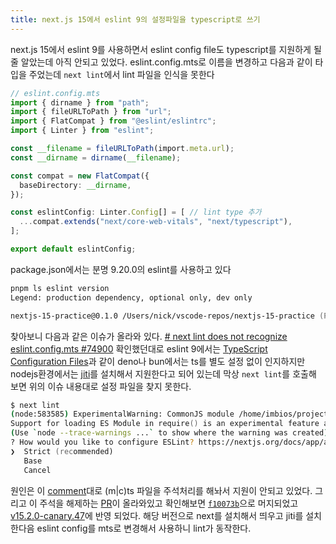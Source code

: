 ```yaml
---
title: next.js 15에서 eslint 9의 설정파일을 typescript로 쓰기
---
```

next.js 15에서 eslint 9를 사용하면서 eslint config file도 typescript를 지원하게 될 줄 알았는데 아직 안되고 있었다. eslint.config.mts로 이름을 변경하고 다음과 같이 타입을 주었는데 `next lint`에서 lint 파일을 인식을 못한다

```ts
// eslint.config.mts
import { dirname } from "path";
import { fileURLToPath } from "url";
import { FlatCompat } from "@eslint/eslintrc";
import { Linter } from "eslint";

const __filename = fileURLToPath(import.meta.url);
const __dirname = dirname(__filename);

const compat = new FlatCompat({
  baseDirectory: __dirname,
});

const eslintConfig: Linter.Config[] = [ // lint type 추가
  ...compat.extends("next/core-web-vitals", "next/typescript"),
];

export default eslintConfig;
```

package.json에서는 분명 9.20.0의 eslint를 사용하고 있다
```zsh
pnpm ls eslint version
Legend: production dependency, optional only, dev only

nextjs-15-practice@0.1.0 /Users/nick/vscode-repos/nextjs-15-practice (PRIVATE)
```

찾아보니 다음과 같은 이슈가 올라와 있다. [# next lint does not recognize eslint.config.mts #74900](https://github.com/vercel/next.js/issues/74900)
확인했던대로 eslint 9에서는 [TypeScript Configuration Files](https://eslint.org/docs/latest/use/configure/configuration-files#typescript-configuration-files)과 같이 deno나 bun에서는 ts를 별도 설정 없이 인지하지만 nodejs환경에서는 [jiti](https://github.com/unjs/jiti)를 설치해서 지원한다고 되어 있는데 막상 `next lint`를 호출해 보면 위의 이슈 내용대로 설정 파일을 찾지 못한다.

```zsh
$ next lint
(node:583585) ExperimentalWarning: CommonJS module /home/imbios/projects/dashboardthing-example/next.config.compiled.js is loading ES Module /home/imbios/projects/dashboardthing-example/src/env.js using require().
Support for loading ES Module in require() is an experimental feature and might change at any time
(Use `node --trace-warnings ...` to show where the warning was created)
? How would you like to configure ESLint? https://nextjs.org/docs/app/api-reference/config/eslint
❯  Strict (recommended)
   Base
   Cancel
```

원인은 이 [comment](https://github.com/vercel/next.js/issues/74900#issuecomment-2604725409)대로 (m|c)ts 파일을 주석처리를 해놔서 지원이 안되고 있었다. 그리고 이 주석을 해제하는 [PR](https://github.com/vercel/next.js/pull/75222)이 올라와있고 확인해보면  [`f10073b`](https://github.com/vercel/next.js/commit/f10073be5943c04e8e12b2908b9c61c028b28df0)으로 머지되었고 [v15.2.0-canary.47](https://github.com/vercel/next.js/releases/tag/v15.2.0-canary.47)에 반영 되었다. 해당 버전으로 next를 설치해서 띄우고 jiti를 설치한다음 eslint config를 mts로 변경해서 사용하니 lint가 동작한다.